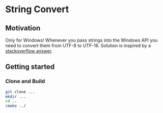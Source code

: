# String Convert

## Motivation

Only for Windows! Whenever you pass strings into the Windows API you need to convert them from UTF-8 to UTF-16. Solution is inspired by a [stackoverflow answer](https://stackoverflow.com/a/69410299).

## Getting started

### Clone and Build

```sh
git clone ...
mkdir ...
cd ..
cmake ../
```
